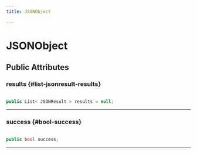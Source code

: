 ```yaml
---
title: JSONObject

---
```


# JSONObject










## Public Attributes

### results {#list-jsonresult-results}

```csharp

public List< JSONResult > results = null;

```






-----------

### success {#bool-success}

```csharp

public bool success;

```






-----------


